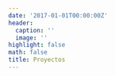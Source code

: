 ```yaml
---
date: '2017-01-01T00:00:00Z'
header:
  caption: ''
  image: ''
highlight: false
math: false
title: Proyectos
---
```


